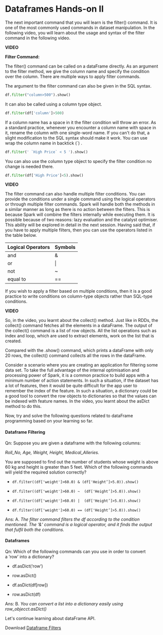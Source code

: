 # Dataframes Hands-on II

The next important command that you will learn is the filter() command. It is one of the most commonly used commands in dataset manipulation. In the following video, you will learn about the usage and syntax of the filter command in the following video.

**VIDEO**

**Filter Command:**

The filter() command can be called on a dataFrame directly. As an argument to the filter method, we give the column name and specify the condition over the column. There are multiple ways to apply filter commands.

The argument to the filter command can also be given in the SQL syntax.

```python
df.filter("column>500").show()
```

It can also be called using a column type object.

```python
df.filter(df['column']>500)
```

If a column name has a space in it the filter condition will throw an error. As a standard practice, whenever you encounter a column name with space in it, rename the column with one single-word name. If you can't do that, a slight modification to the SQL syntax should make it work. You can use wrap the column name in backtick (`) .

```python
df.filter(' `High Price` < 5 ').show()
```

You can also use the column type object to specify the filter condition no change is needed there.

```python
df.filter(df['High Price']<5).show()
```

**VIDEO**

The filter command can also handle multiple filter conditions. You can provide the conditions under a single command using the logical operators or through multiple filter commands. Spark will handle both the methods in a similar manner as long as there is no action between the filters. This is because Spark will combine the filters internally while executing them. It is possible because of two reasons: lazy evaluation and the catalyst optimiser. This ability will be explored in detail in the next session. Having said that, if you have to apply multiple filters, then you can use the operators listed in the table below.

| **Logical Operators** | **Symbols** |
| --------------------- | ----------- |
| and                   | &           |
| or                    | \|          |
| not                   | ~           |
| equal to              | ==          |

If you wish to apply a filter based on multiple conditions, then it is a good practice to write conditions on column-type objects rather than SQL-type conditions.

**VIDEO**

So, in the video, you learnt about the collect() method. Just like in RDDs, the collect() command fetches all the elements in a dataFrame. The output of the collect() command is a list of row objects. All the list operations such as index and loop, which are used to extract elements, work on the list that is created.

Compared with the .show() command, which prints a dataFrame with only 20 rows, the collect() command collects all the rows in the dataFrame.

Consider a scenario where you are creating an application for filtering some data set. To take the full advantage of the internal optimisation and processing power of Spark, it is a common practice to build apps with a minimum number of action statements. In such a situation, if the dataset has a lot of features, then it would be quite difficult for the app user to remember the index of the feature. In such a situation, a dictionary could be a good tool to convert the row objects to dictionaries so that the values can be indexed with feature names. In the video, you learnt about the asDict method to do this.

Now, try and solve the following questions related to dataFrame programming based on your learning so far.

#### Dataframe Filtering

Qn: Suppose you are given a dataframe with the following columns:

*Roll_No, Age, Weight, Height, Medical_Alleries.*

You are supposed to find out the number of students whose weight is above 60 kg and height is greater than 5 feet. Which of the following commands will yield the required solution correctly?

- `df.filter((df['weight']>60.0) & (df['Height’]>5.0)).show()`

- `df.filter((df['weight']>60.0) ~  (df['Height’]>5.0)).show()`

- `df.filter((df['weight']>60.0) |  (df['Height’]>5.0)).show()`

- `df.filter((df['weight']>60.0) == (df['Height’]>5.0)).show()`

Ans: A. *The filter command filters the df according to the condition mentioned. The ‘&’ command is a logical operator, and it finds the output that fulfil both the conditions.*

#### Dataframes

Qn: Which of the following commands can you use in order to convert a ‘row’ into a dictionary?

- df.asDict(‘row’)

- row.asDict()

- df.asDict(df[row])

- row.asDict(df)

Ans: B. *You can convert a list into a dictionary easily using row_objecct.asDict()*

Let's continue learning about dataFrame API.

Download [Dataframe Filters](Dataframe_Filters)
